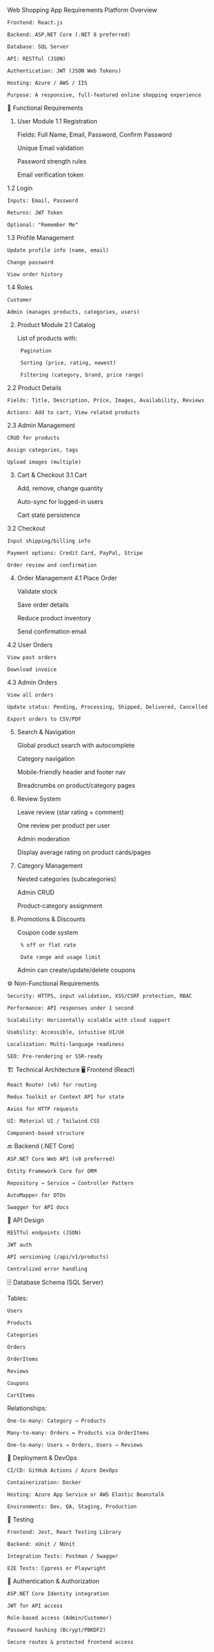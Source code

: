  Web Shopping App Requirements
Platform Overview

    Frontend: React.js

    Backend: ASP.NET Core (.NET 8 preferred)

    Database: SQL Server

    API: RESTful (JSON)

    Authentication: JWT (JSON Web Tokens)

    Hosting: Azure / AWS / IIS

    Purpose: A responsive, full-featured online shopping experience

🔧 Functional Requirements
1. User Module
1.1 Registration

    Fields: Full Name, Email, Password, Confirm Password

    Unique Email validation

    Password strength rules

    Email verification token

1.2 Login

    Inputs: Email, Password

    Returns: JWT Token

    Optional: "Remember Me"

1.3 Profile Management

    Update profile info (name, email)

    Change password

    View order history

1.4 Roles

    Customer

    Admin (manages products, categories, users)

2. Product Module
2.1 Catalog

    List of products with:

        Pagination

        Sorting (price, rating, newest)

        Filtering (category, brand, price range)

2.2 Product Details

    Fields: Title, Description, Price, Images, Availability, Reviews

    Actions: Add to cart, View related products

2.3 Admin Management

    CRUD for products

    Assign categories, tags

    Upload images (multiple)

3. Cart & Checkout
3.1 Cart

    Add, remove, change quantity

    Auto-sync for logged-in users

    Cart state persistence

3.2 Checkout

    Input shipping/billing info

    Payment options: Credit Card, PayPal, Stripe

    Order review and confirmation

4. Order Management
4.1 Place Order

    Validate stock

    Save order details

    Reduce product inventory

    Send confirmation email

4.2 User Orders

    View past orders

    Download invoice

4.3 Admin Orders

    View all orders

    Update status: Pending, Processing, Shipped, Delivered, Cancelled

    Export orders to CSV/PDF

5. Search & Navigation

    Global product search with autocomplete

    Category navigation

    Mobile-friendly header and footer nav

    Breadcrumbs on product/category pages

6. Review System

    Leave review (star rating + comment)

    One review per product per user

    Admin moderation

    Display average rating on product cards/pages

7. Category Management

    Nested categories (subcategories)

    Admin CRUD

    Product-category assignment

8. Promotions & Discounts

    Coupon code system

        % off or flat rate

        Date range and usage limit

    Admin can create/update/delete coupons

⚙️ Non-Functional Requirements

    Security: HTTPS, input validation, XSS/CSRF protection, RBAC

    Performance: API responses under 1 second

    Scalability: Horizontally scalable with cloud support

    Usability: Accessible, intuitive UI/UX

    Localization: Multi-language readiness

    SEO: Pre-rendering or SSR-ready

🏗️ Technical Architecture
🖥️ Frontend (React)

    React Router (v6) for routing

    Redux Toolkit or Context API for state

    Axios for HTTP requests

    UI: Material UI / Tailwind CSS

    Component-based structure

🔙 Backend (.NET Core)

    ASP.NET Core Web API (v8 preferred)

    Entity Framework Core for ORM

    Repository → Service → Controller Pattern

    AutoMapper for DTOs

    Swagger for API docs

🧪 API Design

    RESTful endpoints (JSON)

    JWT auth

    API versioning (/api/v1/products)

    Centralized error handling

🗄️ Database Schema (SQL Server)

Tables:

    Users

    Products

    Categories

    Orders

    OrderItems

    Reviews

    Coupons

    CartItems

Relationships:

    One-to-many: Category → Products

    Many-to-many: Orders ↔ Products via OrderItems

    One-to-many: Users → Orders, Users → Reviews

🚀 Deployment & DevOps

    CI/CD: GitHub Actions / Azure DevOps

    Containerization: Docker

    Hosting: Azure App Service or AWS Elastic Beanstalk

    Environments: Dev, QA, Staging, Production

🧪 Testing

    Frontend: Jest, React Testing Library

    Backend: xUnit / NUnit

    Integration Tests: Postman / Swagger

    E2E Tests: Cypress or Playwright

🔐 Authentication & Authorization

    ASP.NET Core Identity integration

    JWT for API access

    Role-based access (Admin/Customer)

    Password hashing (Bcrypt/PBKDF2)

    Secure routes & protected frontend access